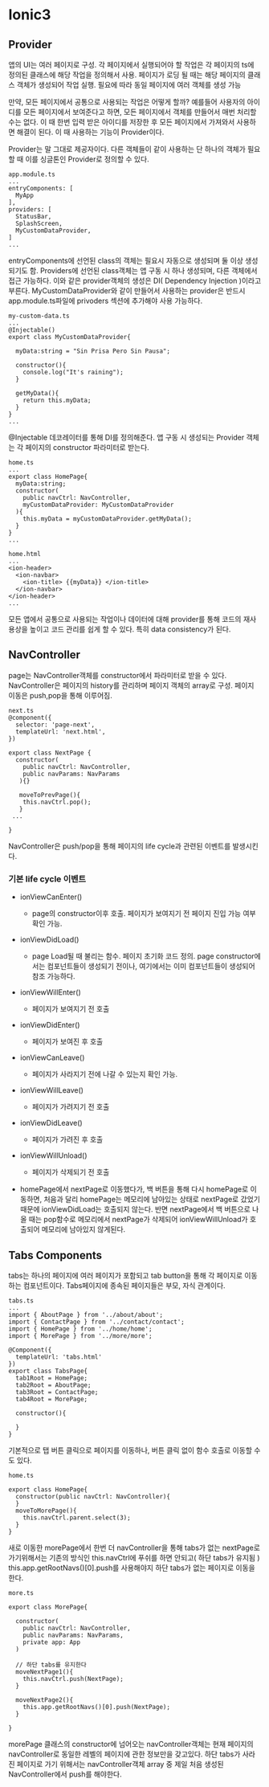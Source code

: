 # Ionic3

## Provider
앱의 UI는 여러 페이지로 구성. 각 페이지에서 실행되어야 할 작업은 각 페이지의 ts에 정의된 클래스에 해당 작업을 정의해서 사용.
페이지가 로딩 될 때는 해당 페이지의 클래스 객체가 생성되어 작업 실행. 필요에 따라 동일 페이지에 여러 객체를 생성 가능

만약, 모든 페이지에서 공통으로 사용되는 작업은 어떻게 할까?
예를들어 사용자의 아이디를 모든 페이지에서 보여준다고 하면, 모든 페이지에서 객체를 만들어서 매번 처리할 수는 없다. 이 때 한번 입력 받은 아이디를 저장한 후
모든 페이지에서 가져와서 사용하면 해결이 된다. 이 때 사용하는 기능이 Provider이다.

Provider는 말 그대로 제공자이다. 다른 객체들이 같이 사용하는 단 하나의 객체가 필요할 때 이를 싱글톤인 Provider로 정의할 수 있다.

```
app.module.ts
...
entryComponents: [
  MyApp
],
providers: [
  StatusBar,
  SplashScreen,
  MyCustomDataProvider,
]
...

```
entryComponents에 선언된 class의 객체는 필요시 자동으로 생성되며 둘 이상 생성되기도 함.
Providers에 선언된 class객체는 앱 구동 시 하나 생성되며, 다른 객체에서 접근 가능하다.
이와 같은 provider객체의 생성은 DI( Dependency Injection )이라고 부른다.
MyCustomDataProvider와 같이 만들어서 사용하는 provider은 반드시 app.module.ts파일에 privoders 섹션에 추가해야 사용 가능하다.


```
my-custom-data.ts
...
@Injectable()
export class MyCustomDataProvider{

  myData:string = "Sin Prisa Pero Sin Pausa";
  
  constructor(){
    console.log("It's raining");
  }
  
  getMyData(){
    return this.myData;
  }
}
...
```
@Injectable 데코레이터를 통해 DI를 정의해준다.
앱 구동 시 생성되는 Provider 객체는 각 페이지의 constructor 파라미터로 받는다.

```
home.ts
...
export class HomePage{
  myData:string;
  constructor(
    public navCtrl: NavController,
    myCustomDataProvider: MyCustomDataProvider
  ){
    this.myData = myCustomDataProvider.getMyData();
  }
}
...
```
```
home.html
...
<ion-header>
  <ion-navbar>
    <ion-title> {{myData}} </ion-title>
  </ion-navbar>
</ion-header>
...
```

모든 앱에서 공통으로 사용되는 작업이나 데이터에 대해 provider를 통해 코드의 재사용상을 높이고 코드 관리를 쉽게 할 수 있다.
특히 data consistency가 된다.


## NavController
page는 NavController객체를 constructor에서 파라미터로 받을 수 있다.
NavController은 페이지의 history를 관리하며 페이지 객체의 array로 구성.
페이지 이동은 push,pop을 통해 이루어짐.

```
next.ts
@component({
  selector: 'page-next',
  templateUrl: 'next.html',
})

export class NextPage {
  constructor(
    public navCtrl: NavController,
    public navParams: NavParams
   ){}
   
   moveToPrevPage(){
    this.navCtrl.pop();
   }
 ...
 
}
```

NavController은 push/pop을 통해 페이지의 life cycle과 관련된 이벤트를 발생시킨다.

### 기본 life cycle 이벤트
- ionViewCanEnter()
  - page의 constructor이후 호출. 페이지가 보여지기 전 페이지 진입 가능 여부 확인 가능.
  
- ionViewDidLoad()
  - page Load될 때 불리는 함수. 페이지 초기화 코드 정의. page constructor에서는 컴포넌트들이 생성되기 전이나, 여기에서는 이미 컴포넌트들이 생성되어 참조 가능하다.
  
- ionViewWillEnter()
  - 페이지가 보여지기 전 호출
  
- ionViewDidEnter()
  - 페이지가 보여진 후 호출
  
- ionViewCanLeave()
  - 페이지가 사라지기 전에 나갈 수 있는지 확인 가능.
  
- ionViewWillLeave()
  - 페이지가 가려지기 전 호출

- ionViewDidLeave()
  - 페이지가 가려진 후 호출

- ionViewWillUnload()
  - 페이지가 삭제되기 전 호출

* homePage에서 nextPage로 이동했다가, 백 버튼을 통해 다시 homePage로 이동하면, 처음과 달리 homePage는 메모리에 남아있는 상태로 nextPage로 갔었기 때문에 ionViewDidLoad는 호출되지 않는다. 반면 nextPage에서 백 버튼으로 나올 때는 pop함수로 메모리에서 nextPage가 삭제되어 ionViewWillUnload가 호출되어 메모리에 남아있지 않게된다.

## Tabs Components
tabs는 하나의 페이지에 여러 페이지가 포함되고 tab button을 통해 각 페이지로 이동하는 컴포넌트이다.
Tabs페이지에 종속된 페이지들은 부모, 자식 관계이다.

```
tabs.ts
...
import { AboutPage } from '../about/about';
import { ContactPage } from '../contact/contact';
import { HomePage } from '../home/home';
import { MorePage } from '../more/more';

@Component({
  templateUrl: 'tabs.html'
})
export class TabsPage{
  tab1Root = HomePage;
  tab2Root = AboutPage;
  tab3Root = ContactPage;
  tab4Root = MorePage;
  
  constructor(){
  
  }
}
```

기본적으로 탭 버튼 클릭으로 페이지를 이동하나, 버튼 클릭 없이 함수 호출로 이동할 수도 있다.

```
home.ts

export class HomePage{
  constructor(public navCtrl: NavController){
  }
  moveToMorePage(){
    this.navCtrl.parent.select(3);
  }
}
```

새로 이동한 morePage에서 한번 더 navController을 통해 tabs가 없는 nextPage로 가기위해서는
기존의 방식인 this.navCtrl에 푸쉬를 하면 안되고( 하단 tabs가 유지됨 ) this.app.getRootNavs()[0].push를 사용해야지 하단 tabs가 없는 페이지로 이동을 한다.
```
more.ts

export class MorePage{

  constructor(
    public navCtrl: NavController,
    public navParams: NavParams,
    private app: App
  )
  
  // 하단 tabs를 유지한다
  moveNextPage1(){
    this.navCtrl.push(NextPage);
  }

  moveNextPage2(){
    this.app.getRootNavs()[0].push(NextPage);
  }
  
}
```
morePage 클래스의 constructor에 넘어오는 navController객체는 현재 페이지의 navController로 동일한 레벨의 페이지에 관한 정보만을 갖고있다.
하단 tabs가 사라진 페이지로 가기 위해서는 navController객체 array 중 제일 처음 생성된 NavController에서 push를 해야한다.






